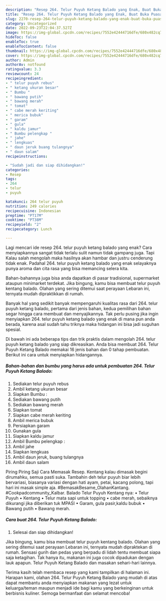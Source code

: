 ```yaml
---
description: "Resep 264. Telur Puyuh Ketang Balado yang Enak, Buat Buka Puasa Bikin Ngiler"
title: "Resep 264. Telur Puyuh Ketang Balado yang Enak, Buat Buka Puasa Bikin Ngiler"
slug: 2270-resep-264-telur-puyuh-ketang-balado-yang-enak-buat-buka-puasa-bikin-ngiler
category: Uncategorized
date: 2022-09-23T22:04:37.527Z
image: https://img-global.cpcdn.com/recipes/7552e42444716dfe/680x482cq70/264-telur-puyuh-ketang-balado-foto-resep-utama.jpg
hideToc: false
enableToc: true
enableTocContent: false
thumbnail: https://img-global.cpcdn.com/recipes/7552e42444716dfe/680x482cq70/264-telur-puyuh-ketang-balado-foto-resep-utama.jpg
cover: https://img-global.cpcdn.com/recipes/7552e42444716dfe/680x482cq70/264-telur-puyuh-ketang-balado-foto-resep-utama.jpg
author: Admin
authorAv: notfound
ratingvalue: 3.3
reviewcount: 24
recipeingredient:
- " telur puyuh rebus"
- " ketang ukuran besar"
- " Bumbu "
- " bawang putih"
- " bawang merah"
- " tomat"
- " cabe merah keriting"
- " merica bubuk"
- " garam"
- " gula"
- " kaldu jamur"
- " Bumbu pelengkap "
- " jahe"
- " lengkuas"
- " daun jeruk buang tulangnya"
- " daun salam"
recipeinstructions:

- "Sudah jadi dan siap dihidangkan!"
categories:
- Resep
tags:
- 264
- telur
- puyuh

katakunci: 264 telur puyuh 
nutrition: 249 calories
recipecuisine: Indonesian
preptime: "PT17M"
cooktime: "PT38M"
recipeyield: "2"
recipecategory: Lunch

---
```



Lagi mencari ide resep 264. telur puyuh ketang balado yang enak? Cara menyiapkannya sangat tidak terlalu sulit namun tidak gampang juga. Tapi Kalau salah mengolah maka hasilnya akan hambar dan justru cenderung tidak enak. Padahal 264. telur puyuh ketang balado yang enak selayaknya punya aroma dan cita rasa yang bisa memancing selera kita.


Bahan-bahannya juga bisa anda dapatkan di pasar tradisional, supermarket ataupun minimarket terdekat. Jika bingung, kamu bisa membuat telur puyuh kentang balado. Olahan yang sering ditemui saat perayaan Lebaran ini, ternyata mudah dipraktikkan di rumah.

Banyak hal yang sedikit banyak mempengaruhi kualitas rasa dari 264. telur puyuh ketang balado, pertama dari jenis bahan, kedua pemilihan bahan segar hingga cara membuat dan menyajikannya. Tak perlu pusing jika ingin menyiapkan 264. telur puyuh ketang balado yang enak di mana pun anda berada, karena asal sudah tahu triknya maka hidangan ini bisa jadi suguhan spesial.


Di bawah ini ada beberapa tips dan trik praktis dalam mengolah 264. telur puyuh ketang balado yang siap dikreasikan. Anda bisa membuat 264. Telur Puyuh Ketang Balado memakai 16 jenis bahan dan 0 tahap pembuatan. Berikut ini cara untuk menyiapkan hidangannya.

<!--inarticleads1-->

##### Bahan-bahan dan bumbu yang harus ada untuk pembuatan 264. Telur Puyuh Ketang Balado:

1. Sediakan  telur puyuh rebus
1. Ambil  ketang ukuran besar
1. Siapkan  Bumbu :
1. Sediakan  bawang putih
1. Sediakan  bawang merah
1. Siapkan  tomat
1. Siapkan  cabe merah keriting
1. Ambil  merica bubuk
1. Persiapkan  garam
1. Gunakan  gula
1. Siapkan  kaldu jamur
1. Ambil  Bumbu pelengkap :
1. Ambil  jahe
1. Siapkan  lengkuas
1. Ambil  daun jeruk, buang tulangnya
1. Ambil  daun salam


Piring Piring Saji Cara Memasak Resep. Kentang kalau dimasak begini dirumahku, semua pasti suka. Tambahin deh telur puyuh biar lebih bervariasi, biasanya variasi dengan hati ayam, petai, kacang polong, tapi hari ini masak simple aja. #BemasakBesame_OlahanKantang. #Cookpadcommunity_Kalbar. Balado Telur Puyuh Kentang nya: • Telur Puyuh • Kentang • Telur mata sapi untuk topping • cabe merah, sebaiknya dikurangi jika diberikan tuk MPASI • Garam, gula pasir,kaldu bubuk • Bawang putih • Bawang merah. 

<!--inarticleads2-->

##### Cara buat 264. Telur Puyuh Ketang Balado:


1. Selesai dan siap dihidangkan!

Jika bingung, kamu bisa membuat telur puyuh kentang balado. Olahan yang sering ditemui saat perayaan Lebaran ini, ternyata mudah dipraktekan di rumah. Sensasi gurih dan pedas yang berpadu di lidah tentu membuat siapa saja ketagihan. Tak hanya itu, makanan ini juga cocok dipadukan dengan lauk apapun. Telur Puyuh Ketang Balado dan masakan sehari-hari lainnya. 

Terima kasih telah membaca resep yang kami tampilkan di halaman ini. Harapan kami, olahan 264. Telur Puyuh Ketang Balado yang mudah di atas dapat membantu anda menyiapkan makanan yang lezat untuk keluarga/teman maupun menjadi ide bagi kamu yang berkeinginan untuk berbisnis kuliner. Semoga bermanfaat dan selamat mencoba!

